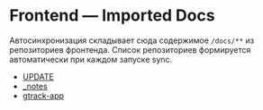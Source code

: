 # Frontend — Imported Docs

Автосинхронизация складывает сюда содержимое `/docs/**` из репозиториев фронтенда.
Список репозиториев формируется автоматически при каждом запуске sync.

- [UPDATE](UPDATE/index.md)
- [_notes](_notes/index.md)
- [gtrack-app](gtrack-app/index.md)
